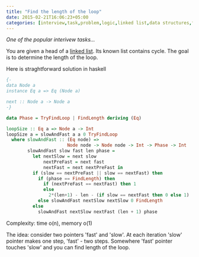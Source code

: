 ```yaml
---
title: "Find the length of the loop"
date: 2015-02-21T16:06:23+05:00
categories: [interview,task,problem,logic,linked list,data structures,fun, haskell]
---
```

*One of the popular interivew tasks...*

You are given a head of a [linked list](http://en.wikipedia.org/wiki/Linked_list). Its known list contains cycle. The goal is to determine the length of the loop.

Here is straghtforward solution in haskell

```haskell
{-
data Node a
instance Eq a => Eq (Node a)

next :: Node a -> Node a
-}

data Phase = TryFindLoop | FindLength deriving (Eq)

loopSize :: Eq a => Node a -> Int
loopSize a = slowAndFast a a 0 TryFindLoop
  where slowAndFast :: (Eq node) =>
                       Node node -> Node node -> Int -> Phase -> Int
        slowAndFast slow fast len phase =
          let nextSlow = next slow
              nextPreFast = next fast
              nextFast = next nextPreFast in
          if (slow == nextPreFast || slow == nextFast) then
            if (phase == FindLength) then
              if (nextPreFast == nextFast) then 1
              else
                2*(len+1) - len - (if slow == nextFast then 0 else 1)
            else slowAndFast nextSlow nextSlow 0 FindLength
          else
            slowAndFast nextSlow nextFast (len + 1) phase

```

Complexity: time o(n), memory o(1)

The idea: consider two pointers 'fast' and 'slow'. At each iteration 'slow' pointer makes one step, 'fast' - two steps. Somewhere 'fast' pointer touches 'slow' and you can find length of the loop.
